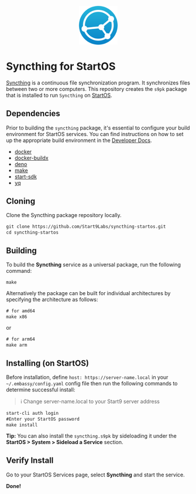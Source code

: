 <p align="center">
  <img src="icon.png" alt="Project Logo" width="21%">
</p>

# Syncthing for StartOS

[Syncthing](https://github.com/syncthing/syncthing) is a continuous file synchronization program. It synchronizes files between two or more computers. This repository creates the `s9pk` package that is installed to run `Syncthing` on [StartOS](https://github.com/Start9Labs/start-os/).

## Dependencies

Prior to building the `syncthing` package, it's essential to configure your build environment for StartOS services. You can find instructions on how to set up the appropriate build environment in the [Developer Docs](https://docs.start9.com/latest/developer-docs/packaging).

- [docker](https://docs.docker.com/get-docker)
- [docker-buildx](https://docs.docker.com/buildx/working-with-buildx/)
- [deno](https://deno.land/)
- [make](https://www.gnu.org/software/make/)
- [start-sdk](https://github.com/Start9Labs/start-os/tree/sdk/core)
- [yq](https://mikefarah.gitbook.io/yq)

## Cloning

Clone the Syncthing package repository locally.

```
git clone https://github.com/Start9Labs/syncthing-startos.git
cd syncthing-startos
```

## Building

To build the **Syncthing** service as a universal package, run the following command:

```
make
```

Alternatively the package can be built for individual architectures by specifying the architecture as follows:

```
# for amd64
make x86
```
or
```
# for arm64
make arm
```

## Installing (on StartOS)

Before installation, define `host: https://server-name.local` in your `~/.embassy/config.yaml` config file then run the following commands to determine successful install:

> :information_source: Change server-name.local to your Start9 server address

```
start-cli auth login
#Enter your StartOS password
make install
```

**Tip:** You can also install the `syncthing.s9pk` by sideloading it under the **StartOS > System > Sideload a Service** section.

## Verify Install

Go to your StartOS Services page, select **Syncthing** and start the service.

**Done!**